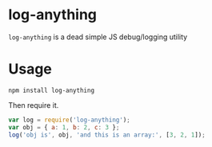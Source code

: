 # log-anything

`log-anything` is a dead simple JS debug/logging utility

# Usage

```shell
npm install log-anything
```

Then require it.

```javascript
var log = require('log-anything');
var obj = { a: 1, b: 2, c: 3 };
log('obj is', obj, 'and this is an array:', [3, 2, 1]);
```
